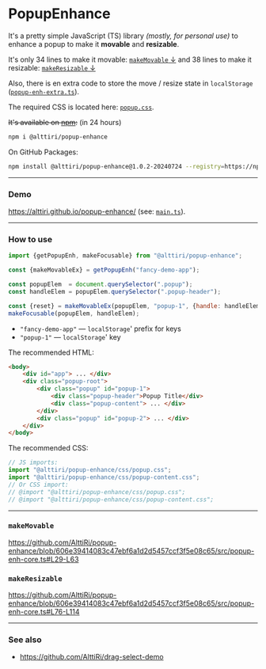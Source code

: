 # PopupEnhance


It's a pretty simple JavaScript (TS) library _(mostly, for personal use)_ to enhance a popup to make it **movable** and **resizable**.


It's only 34 lines to make it movable: [`makeMovable` ↓](#makeMovable) and 38 lines to make it resizable: [`makeResizable` ↓](#makeResizable)

Also, there is en extra code to store the move / resize state in `localStorage` ([`popup-enh-extra.ts`](https://github.com/AlttiRi/popup-enhance/blob/606e39414083c47ebf6a1d2d5457ccf3f5e08c65/src/popup-enh-extra.ts)).

The required CSS is located here: [`popup.css`](https://github.com/AlttiRi/popup-enhance/blob/606e39414083c47ebf6a1d2d5457ccf3f5e08c65/css/popup.css).

~~It's available on [npm](https://www.npmjs.com/package/@alttiri/popup-enhance):~~ (in 24 hours)

```bash
npm i @alttiri/popup-enhance
```

On GitHub Packages:
```bash
npm install @alttiri/popup-enhance@1.0.2-20240724 --registry=https://npm.pkg.github.com
```

---

### Demo

https://alttiri.github.io/popup-enhance/ (see: [`main.ts`](https://github.com/AlttiRi/popup-enhance/blob/606e39414083c47ebf6a1d2d5457ccf3f5e08c65/src-demo/main.ts)).

---

### How to use

```js
import {getPopupEnh, makeFocusable} from "@alttiri/popup-enhance";

const {makeMovableEx} = getPopupEnh("fancy-demo-app");

const popupElem  = document.querySelector(".popup");
const handleElem = popupElem.querySelector(".popup-header");

const {reset} = makeMovableEx(popupElem, "popup-1", {handle: handleElem});
makeFocusable(popupElem, handleElem);
```

- `"fancy-demo-app"` — `localStorage`' prefix for keys
- `"popup-1"` — `localStorage`' key 

The recommended HTML:
```html
<body>
    <div id="app"> ... </div>
    <div class="popup-root">
        <div class="popup" id="popup-1">
            <div class="popup-header">Popup Title</div>
            <div class="popup-content"> ... </div>
        </div>
        <div class="popup" id="popup-2"> ... </div>
    </div>
</body>
```

The recommended CSS:
```js
// JS imports:
import "@alttiri/popup-enhance/css/popup.css";
import "@alttiri/popup-enhance/css/popup-content.css";
// Or CSS import:
// @import "@alttiri/popup-enhance/css/popup.css";
// @import "@alttiri/popup-enhance/css/popup-content.css";
```


---

### `makeMovable`

https://github.com/AlttiRi/popup-enhance/blob/606e39414083c47ebf6a1d2d5457ccf3f5e08c65/src/popup-enh-core.ts#L29-L63

### `makeResizable`

https://github.com/AlttiRi/popup-enhance/blob/606e39414083c47ebf6a1d2d5457ccf3f5e08c65/src/popup-enh-core.ts#L76-L114


---

### See also

- https://github.com/AlttiRi/drag-select-demo

